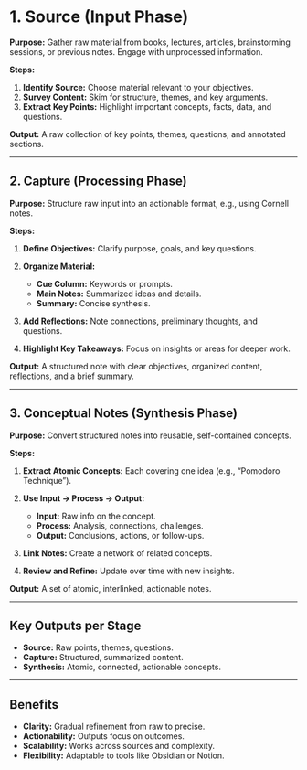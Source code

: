 # 1. Source (Input Phase)

**Purpose:** Gather raw material from books, lectures, articles, brainstorming sessions, or previous notes. Engage with unprocessed information.

**Steps:**

1. **Identify Source:** Choose material relevant to your objectives.
2. **Survey Content:** Skim for structure, themes, and key arguments.
3. **Extract Key Points:** Highlight important concepts, facts, data, and questions.

**Output:**
A raw collection of key points, themes, questions, and annotated sections.

---

## 2. Capture (Processing Phase)

**Purpose:** Structure raw input into an actionable format, e.g., using Cornell notes.

**Steps:**

1. **Define Objectives:** Clarify purpose, goals, and key questions.
2. **Organize Material:**

   * **Cue Column:** Keywords or prompts.
   * **Main Notes:** Summarized ideas and details.
   * **Summary:** Concise synthesis.
3. **Add Reflections:** Note connections, preliminary thoughts, and questions.
4. **Highlight Key Takeaways:** Focus on insights or areas for deeper work.

**Output:**
A structured note with clear objectives, organized content, reflections, and a brief summary.

---

## 3. Conceptual Notes (Synthesis Phase)

**Purpose:** Convert structured notes into reusable, self-contained concepts.

**Steps:**

1. **Extract Atomic Concepts:** Each covering one idea (e.g., “Pomodoro Technique”).
2. **Use Input → Process → Output:**

   * **Input:** Raw info on the concept.
   * **Process:** Analysis, connections, challenges.
   * **Output:** Conclusions, actions, or follow-ups.
3. **Link Notes:** Create a network of related concepts.
4. **Review and Refine:** Update over time with new insights.

**Output:**
A set of atomic, interlinked, actionable notes.

---

## Key Outputs per Stage

* **Source:** Raw points, themes, questions.
* **Capture:** Structured, summarized content.
* **Synthesis:** Atomic, connected, actionable concepts.

---

## Benefits

* **Clarity:** Gradual refinement from raw to precise.
* **Actionability:** Outputs focus on outcomes.
* **Scalability:** Works across sources and complexity.
* **Flexibility:** Adaptable to tools like Obsidian or Notion.
